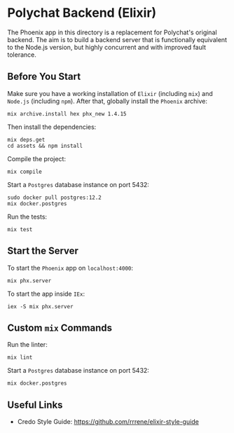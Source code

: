 # Polychat Backend (Elixir)

The Phoenix app in this directory is a replacement for Polychat's original
backend. The aim is to build a backend server that is functionally equivalent
to the Node.js version, but highly concurrent and with improved fault
tolerance.

## Before You Start

Make sure you have a working installation of `Elixir` (including `mix`) and
`Node.js` (including `npm`). After that, globally install the `Phoenix` archive:

    mix archive.install hex phx_new 1.4.15

Then install the dependencies:

    mix deps.get
    cd assets && npm install

Compile the project:

    mix compile

Start a `Postgres` database instance on port 5432:

    sudo docker pull postgres:12.2
    mix docker.postgres

Run the tests:

    mix test

## Start the Server

To start the `Phoenix` app on `localhost:4000`:

    mix phx.server

To start the app inside `IEx`:

    iex -S mix phx.server

## Custom `mix` Commands

Run the linter:

    mix lint

Start a `Postgres` database instance on port 5432:

    mix docker.postgres

## Useful Links

- Credo Style Guide: https://github.com/rrrene/elixir-style-guide